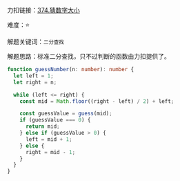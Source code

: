 力扣链接：<a href="https://leetcode.cn/problems/guess-number-higher-or-lower/description/" target="_blank">374.猜数字大小</a>

难度：⭐ <br/>

解题关键词：`二分查找`<br />

解题思路：标准二分查找，只不过判断的函数由力扣提供了。<br />

```typescript
function guessNumber(n: number): number {
  let left = 1;
  let right = n;

  while (left <= right) {
    const mid = Math.floor((right - left) / 2) + left;

    const guessValue = guess(mid);
    if (guessValue === 0) {
      return mid;
    } else if (guessValue > 0) {
      left = mid + 1;
    } else {
      right = mid - 1;
    }
  }
}
```
